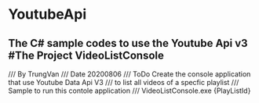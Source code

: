 # YoutubeApi
The C# sample codes to use the Youtube Api v3
#The Project VideoListConsole
------------------------------------------------------------------
/// By		TrungVan
		/// Date	20200806
		/// ToDo	Create the console application that use Youtube Data Api V3 
		/// to list all videos of a specfic playlist
		/// Sample to run this contole application
		/// VideoListConsole.exe {PlayListId}
 
